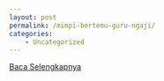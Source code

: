 ```yaml
---
layout: post
permalink: /mimpi-bertemu-guru-ngaji/
categories:
    - Uncategorized
---
```


[Baca Selengkapnya](/01)